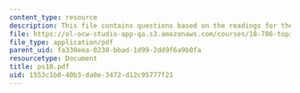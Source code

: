 ```yaml
---
content_type: resource
description: This file contains questions based on the readings for the course.
file: https://ol-ocw-studio-app-qa.s3.amazonaws.com/courses/18-786-topics-in-algebraic-number-theory-spring-2006/1553c1b040b3da0e3472d12c95777f21_ps10.pdf
file_type: application/pdf
parent_uid: fa330eea-0238-bbad-1d99-2dd9f6a9b0fa
resourcetype: Document
title: ps10.pdf
uid: 1553c1b0-40b3-da0e-3472-d12c95777f21
---
```

